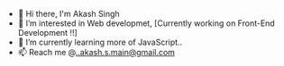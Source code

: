 - 👋 Hi there, I'm Akash Singh
- 👀 I’m interested in Web developmet, [Currently working on Front-End Development !!]
- 🌱 I’m currently learning more of JavaScript..
- 📫 Reach me @..akash.s.main@gmail.com

<!---
Akashsingh1401/Akashsingh1401 is a ✨ special ✨ repository because its `README.md` (this file) appears on your GitHub profile.
You can click the Preview link to take a look at your changes.
--->
